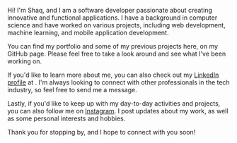 Hi! I'm Shaq, and I am a software developer passionate about creating innovative and functional applications. I have a background in computer science and have worked on various projects, including web development, machine learning, and mobile application development.

You can find my portfolio and some of my previous projects here, on my GitHub page. Please feel free to take a look around and see what I've been working on.

If you'd like to learn more about me, you can also check out my [LinkedIn profile]([url](https://www.linkedin.com/in/shaquille-williams-957970129/)) at . I'm always looking to connect with other professionals in the tech industry, so feel free to send me a message.

Lastly, if you'd like to keep up with my day-to-day activities and projects, you can also follow me on [Instagram]([url](https://instagram.com/shaq.py?igshid=YmMyMTA2M2Y=)). I post updates about my work, as well as some personal interests and hobbies.

Thank you for stopping by, and I hope to connect with you soon!
<!---
swilliams9772/swilliams9772 is a ✨ special ✨ repository because its `README.md` (this file) appears on your GitHub profile.
You can click the Preview link to take a look at your changes.
--->
